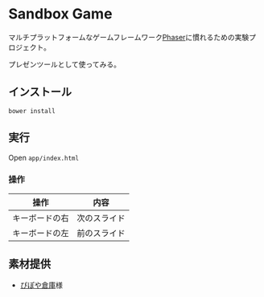 # Sandbox Game

マルチプラットフォームなゲームフレームワーク[Phaser](https://phaser.io/)に慣れるための実験プロジェクト。

プレゼンツールとして使ってみる。

## インストール

```
bower install
```

## 実行

Open ``app/index.html``

### 操作

|操作|内容|
|----|----|
|キーボードの右|次のスライド|
|キーボードの左|前のスライド|

## 素材提供

- [ぴぽや倉庫](http://piposozai.wiki.fc2.com/)様
